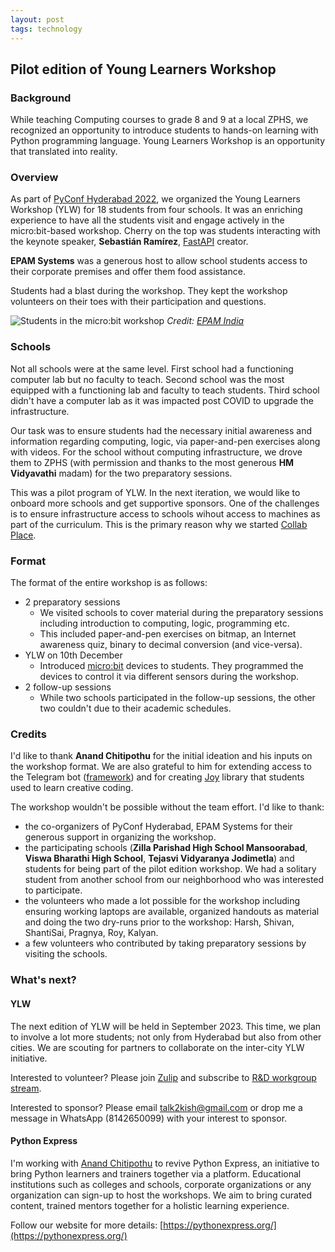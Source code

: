 ```yaml
---
layout: post
tags: technology
---
```


Pilot edition of Young Learners Workshop
-----------------------------------------
### Background
While teaching Computing courses to grade 8 and 9 at a local ZPHS, we recognized an opportunity to introduce students to hands-on learning with Python programming language. Young Learners Workshop is an opportunity that translated into reality.

### Overview
As part of [PyConf Hyderabad 2022](https://pyconf.hydpy.org/2022/), we organized the Young Learners Workshop (YLW) for 18 students from four schools. It was an enriching experience to have all the students visit and engage actively in the micro:bit-based workshop. Cherry on the top was students interacting with the keynote speaker, **Sebastián Ramírez**, [FastAPI](https://fastapi.tiangolo.com/) creator.

**EPAM Systems** was a generous host to allow school students access to their corporate premises and offer them food assistance.

Students had a blast during the workshop. They kept the workshop volunteers on their toes with their participation and questions.

![Students in the micro:bit workshop](https://github.com/bkamapantula/bkamapantula.github.io/assets/1143687/e275235a-38f6-4bbc-b904-7eb777f26ede)
*Credit: [EPAM India](https://twitter.com/EPAM_India/status/1601450147288080389)*

### Schools
Not all schools were at the same level. First school had a functioning computer lab but no faculty to teach. Second school was the most equipped with a functioning lab and faculty to teach students. Third school didn't have a computer lab as it was impacted post COVID to upgrade the infrastructure.

Our task was to ensure students had the necessary initial awareness and information regarding computing, logic, via paper-and-pen exercises along with videos. For the school without computing infrastructure, we drove them to ZPHS (with permission and thanks to the most generous **HM Vidyavathi** madam) for the two preparatory sessions.

This was a pilot program of YLW. In the next iteration, we would like to onboard more schools and get supportive sponsors. One of the challenges is to ensure infrastructure access to schools wihout access to machines as part of the curriculum. This is the primary reason why we started [Collab Place](https://www.collab.place/).

### Format
The format of the entire workshop is as follows:
- 2 preparatory sessions
  - We visited schools to cover material during the preparatory sessions including introduction to computing, logic, programming etc.
  - This included paper-and-pen exercises on bitmap, an Internet awareness quiz, binary to decimal conversion (and vice-versa).
- YLW on 10th December
  - Introduced [micro:bit](https://microbit.org/) devices to students. They programmed the devices to control it via different sensors during the workshop.
- 2 follow-up sessions
  - While two schools participated in the follow-up sessions, the other two couldn't due to their academic schedules.

### Credits
I'd like to thank **Anand Chitipothu** for the initial ideation and his inputs on the workshop format. We are also grateful to him for extending access to the Telegram bot ([framework](https://github.com/anandology/telerepl)) and for creating [Joy](https://github.com/anandology/joy) library that students used to learn creative coding.

The workshop wouldn't be possible without the team effort. I'd like to thank:
- the co-organizers of PyConf Hyderabad, EPAM Systems for their generous support in organizing the workshop.
- the participating schools (**Zilla Parishad High School Mansoorabad**, **Viswa Bharathi High School**, **Tejasvi Vidyaranya Jodimetla**) and students for being part of the pilot edition workshop. We had a solitary student from another school from our neighborhood who was interested to participate.
- the volunteers who made a lot possible for the workshop including ensuring working laptops are available, organized handouts as material and doing the two dry-runs prior to the workshop: Harsh, Shivan, ShantiSai, Pragnya, Roy, Kalyan.
- a few volunteers who contributed by taking preparatory sessions by visiting the schools.

### What's next?

#### YLW

The next edition of YLW will be held in September 2023. This time, we plan to involve a lot more students; not only from Hyderabad but also from other cities. We are scouting for partners to collaborate on the inter-city YLW initiative.

Interested to volunteer? Please join [Zulip](https://pyconindia.zulipchat.com/) and subscribe to [R&D workgroup stream](https://pyconindia.zulipchat.com/#narrow/stream/389199-wg.2Fr.26d).

Interested to sponsor? Please email talk2kish@gmail.com or drop me a message in WhatsApp (8142650099) with your interest to sponsor.

#### Python Express

I'm working with [Anand Chitipothu](https://anandology.com/about/) to revive Python Express, an initiative to bring Python learners and trainers together via a platform. Educational institutions such as colleges and schools, corporate organizations or any organization can sign-up to host the workshops. We aim to bring curated content, trained mentors together for a holistic learning experience.

Follow our website for more details: [https://pythonexpress.org/](https://pythonexpress.org/)
